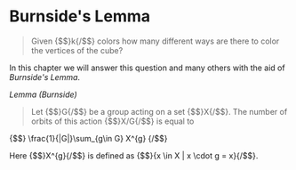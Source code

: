 # Burnside's Lemma
> Given {$$}k{/$$} colors how many different ways are there to color the
> vertices of the cube?

In this chapter we will answer this question and many others with the aid of
_Burnside's Lemma_.

*Lemma _(Burnside)_*
> Let {$$}G{/$$} be a group acting on a set {$$}X{/$$}. The number of orbits of
> this action {$$}X/G{/$$} is equal to

{$$}
\frac{1}{|G|}\sum_{g\in G} X^{g}
{/$$}

Here {$$}X^{g}{/$$} is defined as {$$}\{x \in X | x \cdot g = x\}{/$$}.
